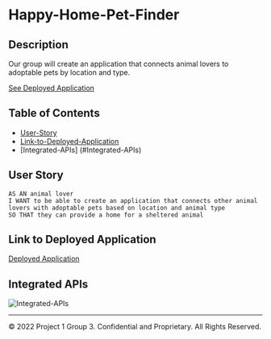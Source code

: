 # Happy-Home-Pet-Finder

## Description

Our group will create an application that connects animal lovers to adoptable pets by location and type.

[See Deployed Application](https://xndroli.github.io/work-day-scheduler/)

## Table of Contents

* [User-Story](#User-Story)
* [Link-to-Deployed-Application](#Link-to-Deployed-Application)
* [Integrated-APIs] (#Integrated-APIs)

## User Story

```
AS AN animal lover
I WANT to be able to create an application that connects other animal lovers with adoptable pets based on location and animal type
SO THAT they can provide a home for a sheltered animal
```


## Link to Deployed Application

[Deployed Application](https://israel386.github.io/furever-home-finder/ "Furever Home Finder")


## Integrated APIs

![Integrated-APIs](https://www.petfinder.com/developers/v2/docs/ "Petfinder API")

---
© 2022 Project 1 Group 3. Confidential and Proprietary. All Rights Reserved.